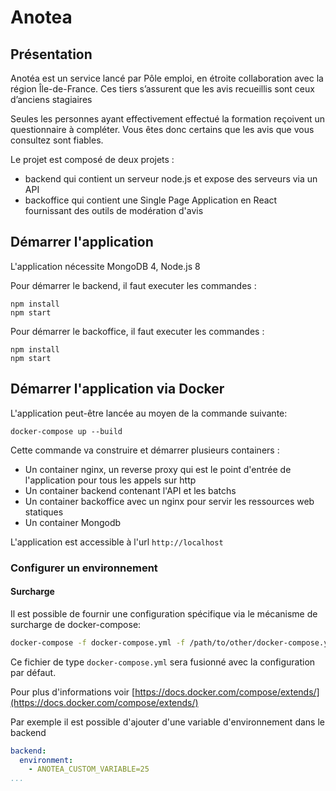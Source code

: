# Anotea

## Présentation

Anotéa est un service lancé par Pôle emploi, en étroite collaboration avec la région Île-de-France. 
Ces tiers s’assurent que les avis recueillis sont ceux d’anciens stagiaires

Seules les personnes ayant effectivement effectué la formation reçoivent un questionnaire à compléter. 
Vous êtes donc certains que les avis que vous consultez sont fiables.

Le projet est composé de deux projets : 
- backend qui contient un serveur node.js et expose des serveurs via un API
- backoffice qui contient une Single Page Application en React fournissant des outils de modération d'avis

## Démarrer l'application 

L'application nécessite MongoDB 4, Node.js 8

Pour démarrer le backend, il faut executer les commandes :

```
npm install
npm start
```

Pour démarrer le backoffice, il faut executer les commandes :

```
npm install
npm start
```

## Démarrer l'application via Docker

L'application peut-être lancée au moyen de la commande suivante:

```
docker-compose up --build
```

Cette commande va construire et démarrer plusieurs containers :

- Un container nginx, un reverse proxy qui est le point d'entrée de l'application pour tous les appels sur http
- Un container backend contenant l'API et les batchs
- Un container backoffice avec un nginx pour servir les ressources web statiques
- Un container Mongodb  

L'application est accessible à l'url `http://localhost`

### Configurer un environnement

#### Surcharge

Il est possible de fournir une configuration spécifique via le mécanisme de surcharge de docker-compose:

```sh
docker-compose -f docker-compose.yml -f /path/to/other/docker-compose.yml up
```

Ce fichier de type `docker-compose.yml` sera fusionné avec la configuration 
par défaut.

Pour plus d'informations voir [https://docs.docker.com/compose/extends/](https://docs.docker.com/compose/extends/)

Par exemple il est possible d'ajouter d'une variable d'environnement dans le backend

```yml
backend:
  environment:
    - ANOTEA_CUSTOM_VARIABLE=25
...
```

